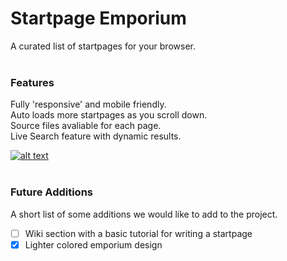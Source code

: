 # Startpage Emporium
A curated list of startpages for your browser.<br /><br />
### Features
Fully 'responsive' and mobile friendly.<br />Auto loads more startpages as you scroll down.<br />Source files avaliable for each page.<br />Live Search feature with dynamic results.

[![alt text](https://raw.githubusercontent.com/startpages/startpages.github.io/master/media/preview.jpg)](https://startpages.github.io/ "Startpage Emporium")
<br /><br />
### Future Additions
A short list of some additions we would like to add to the project.
- [ ] Wiki section with a basic tutorial for writing a startpage
- [X] Lighter colored emporium design
